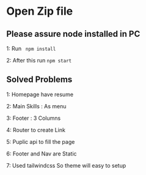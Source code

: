 # Open Zip file 
## Please assure node installed in PC

1: Run <code> npm install </code>

2: After this run  <code>npm start </code>



## Solved Problems


1: Homepage have resume 

2: Main Skills : As menu

3: Footer : 3 Columns

4: Router to create Link

5: Puplic api to fill the page

6: Footer and Nav are Static

7: Used tailwindcss So theme will easy to setup


